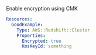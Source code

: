 
Enable encryption using CMK

```yaml
Resources:
  GoodExample:
    Type: AWS::Redshift::Cluster
    Properties:
      Encrypted: true
      KmsKeyId: something
```


